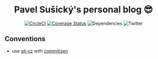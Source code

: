 <div align="center">

# Pavel Sušický's personal blog 😎️

[![CircleCI](https://circleci.com/gh/Thesoreon/personal-blog/tree/master.svg?style=svg)](https://circleci.com/gh/Thesoreon/personal-blog/tree/master)
[![Coverage Status](https://coveralls.io/repos/github/Thesoreon/personal-blog/badge.svg)](https://coveralls.io/github/Thesoreon/personal-blog)
![Dependencies](https://david-dm.org/Thesoreon/personal-blog.svg)
![Twitter](https://img.shields.io/twitter/follow/Thesoreon.svg?style=social)

</div>

## Conventions

- use [git-cz](https://github.com/streamich/git-cz) with [commitizen](https://github.com/commitizen/cz-cli)
